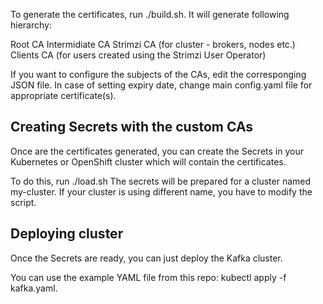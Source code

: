
To generate the certificates, run ./build.sh. It will generate following hierarchy:

Root CA
    Intermidiate CA
        Strimzi CA (for cluster - brokers, nodes etc.)
        Clients CA (for users created using the Strimzi User Operator)

If you want to configure the subjects of the CAs, edit the corresponging JSON file. In case of setting expiry date, change main config.yaml file for appropriate certificate(s).




Creating Secrets with the custom CAs
-------------------------------------

Once are the certificates generated, you can create the Secrets in your Kubernetes or OpenShift cluster which will contain the certificates. 

To do this, run ./load.sh The secrets will be prepared for a cluster named my-cluster. 
If your cluster is using different name, you have to modify the script.

Deploying cluster
-----------------
Once the Secrets are ready, you can just deploy the Kafka cluster. 

You can use the example YAML file from this repo: kubectl apply -f kafka.yaml.